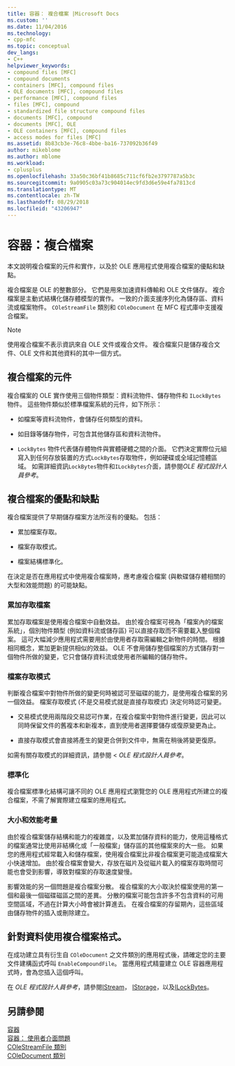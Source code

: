 ```yaml
---
title: 容器： 複合檔案 |Microsoft Docs
ms.custom: ''
ms.date: 11/04/2016
ms.technology:
- cpp-mfc
ms.topic: conceptual
dev_langs:
- C++
helpviewer_keywords:
- compound files [MFC]
- compound documents
- containers [MFC], compound files
- OLE documents [MFC], compound files
- performance [MFC], compound files
- files [MFC], compound
- standardized file structure compound files
- documents [MFC], compound
- documents [MFC], OLE
- OLE containers [MFC], compound files
- access modes for files [MFC]
ms.assetid: 8b83cb3e-76c8-4bbe-ba16-737092b36f49
author: mikeblome
ms.author: mblome
ms.workload:
- cplusplus
ms.openlocfilehash: 33a50c36bf41b8685c711cf6fb2e3797787a5b3c
ms.sourcegitcommit: 9a0905c03a73c904014ec9fd3d6e59e4fa7813cd
ms.translationtype: MT
ms.contentlocale: zh-TW
ms.lasthandoff: 08/29/2018
ms.locfileid: "43206947"
---
```

# <a name="containers-compound-files"></a>容器：複合檔案
本文說明複合檔案的元件和實作，以及於 OLE 應用程式使用複合檔案的優點和缺點。  
  
 複合檔案是 OLE 的整數部分。 它們是用來加速資料傳輸和 OLE 文件儲存。 複合檔案是主動式結構化儲存體模型的實作。 一致的介面支援序列化為儲存區、資料流或檔案物件。 `COleStreamFile` 類別和 `COleDocument` 在 MFC 程式庫中支援複合檔案。  
  
> [!NOTE]
>  使用複合檔案不表示資訊來自 OLE 文件或複合文件。 複合檔案只是儲存複合文件、OLE 文件和其他資料的其中一個方式。  
  
##  <a name="_core_components_of_a_compound_file"></a> 複合檔案的元件  
 複合檔案的 OLE 實作使用三個物件類型：資料流物件、儲存物件和 `ILockBytes` 物件。 這些物件類似於標準檔案系統的元件，如下所示：  
  
-   如檔案等資料流物件，會儲存任何類型的資料。  
  
-   如目錄等儲存物件，可包含其他儲存區和資料流物件。  
  
-   `LockBytes` 物件代表儲存體物件與實體硬體之間的介面。 它們決定實際位元組寫入到任何存放裝置的方式`LockBytes`存取物件，例如硬碟或全域記憶體區域。 如需詳細資訊`LockBytes`物件和`ILockBytes`介面，請參閱*OLE 程式設計人員參考*。  
  
##  <a name="_core_advantages_and_disadvantages_of_compound_files"></a> 複合檔案的優點和缺點  
 複合檔案提供了早期儲存檔案方法所沒有的優點。 包括：  
  
-   累加檔案存取。  
  
-   檔案存取模式。  
  
-   檔案結構標準化。  
  
 在決定是否在應用程式中使用複合檔案時，應考慮複合檔案 (與軟碟儲存體相關的大型和效能問題) 的可能缺點。  
  
###  <a name="_core_incremental_access_to_files"></a> 累加存取檔案  
 累加存取檔案是使用複合檔案中自動效益。 由於複合檔案可視為「檔案內的檔案系統」，個別物件類型 (例如資料流或儲存區) 可以直接存取而不需要載入整個檔案。 這可大幅減少應用程式需要用於由使用者存取需編輯之新物件的時間。 根據相同概念，累加更新提供相似的效益。 OLE 不會用儲存整個檔案的方式儲存對一個物件所做的變更，它只會儲存資料流或使用者所編輯的儲存物件。  
  
###  <a name="_core_file_access_modes"></a> 檔案存取模式  
 判斷複合檔案中對物件所做的變更何時被認可至磁碟的能力，是使用複合檔案的另一個效益。 檔案存取模式 (不是交易模式就是直接存取模式) 決定何時認可變更。  
  
-   交易模式使用兩階段交易認可作業，在複合檔案中對物件進行變更，因此可以同時保留文件的舊複本和新複本，直到使用者選擇要儲存或復原變更為止。  
  
-   直接存取模式會直接將產生的變更合併到文件中，無需在稍後將變更復原。  
  
 如需有關存取模式的詳細資訊，請參閱 < *OLE 程式設計人員參考*。  
  
###  <a name="_core_standardization"></a> 標準化  
 複合檔案標準化結構可讓不同的 OLE 應用程式瀏覽您的 OLE 應用程式所建立的複合檔案，不需了解實際建立檔案的應用程式。  
  
###  <a name="_core_size_and_performance_considerations"></a> 大小和效能考量  
 由於複合檔案儲存結構和能力的複雜度，以及累加儲存資料的能力，使用這種格式的檔案通常比使用非結構化或「一般檔案」儲存區的其他檔案來的大一些。 如果您的應用程式經常載入和儲存檔案，使用複合檔案比非複合檔案更可能造成檔案大小快速增加。 由於複合檔案會變大，存放在磁片及從磁片載入的檔案存取時間可能也會受到影響，導致對檔案的存取速度變慢。  
  
 影響效能的另一個問題是複合檔案分散。 複合檔案的大小取決於檔案使用的第一個和最後一個磁碟磁區之間的差異。 分散的檔案可能包含許多不包含資料的可用空間區域，不過在計算大小時會被計算進去。 在複合檔案的存留期內，這些區域由儲存物件的插入或刪除建立。  
  
##  <a name="_core_using_compound_files_format_for_your_data"></a> 針對資料使用複合檔案格式。  
 在成功建立具有衍生自 `COleDocument` 之文件類別的應用程式後，請確定您的主要文件建構函式呼叫 `EnableCompoundFile`。 當應用程式精靈建立 OLE 容器應用程式時，會為您插入這個呼叫。  
  
 在  *OLE 程式設計人員參考*，請參閱[IStream](/windows/desktop/api/objidl/nn-objidl-istream)， [IStorage](/windows/desktop/api/objidl/nn-objidl-istorage)，以及[ILockBytes](/windows/desktop/api/objidl/nn-objidl-ilockbytes)。  
  
## <a name="see-also"></a>另請參閱  
 [容器](../mfc/containers.md)   
 [容器： 使用者介面問題](../mfc/containers-user-interface-issues.md)   
 [COleStreamFile 類別](../mfc/reference/colestreamfile-class.md)   
 [COleDocument 類別](../mfc/reference/coledocument-class.md)
